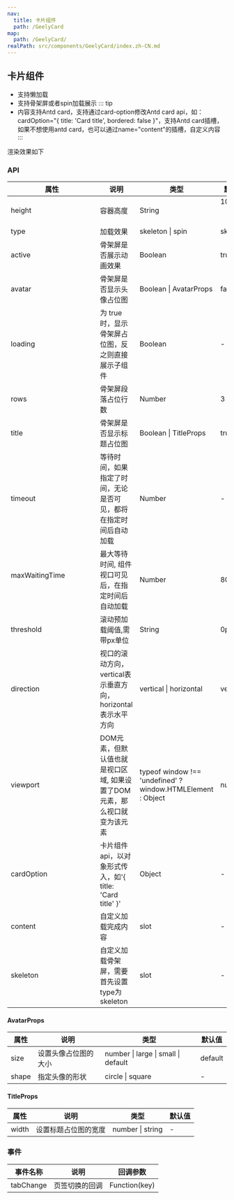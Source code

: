 ```yaml
---
nav:
  title: 卡片组件
  path: /GeelyCard
map:
  path: /GeelyCard/
realPath: src/components/GeelyCard/index.zh-CN.md
---
```


## 卡片组件


* 支持懒加载
* 支持骨架屏或者spin加载展示
::: tip
* 内容支持Antd card，支持通过card-option修改Antd card api，如：cardOption="{ title: 'Card title',  bordered: false }"，支持Antd card插槽，如果不想使用antd card，也可以通过name="content"的插槽，自定义内容
:::

渲染效果如下

<demo src="./demo/GeelyCard.vue"
  title="Demo 演示"
  desc="GeelyCard 渲染示例">
</demo>

### API

| 属性 | 说明 | 类型 | 默认值 |
| ---  | --- | --- | --- |
| height | 容器高度 | String | 100px &nbsp;&nbsp;&nbsp;&nbsp;&nbsp;&nbsp;&nbsp;&nbsp;&nbsp;&nbsp;&nbsp;&nbsp;&nbsp;&nbsp;&nbsp; &nbsp;&nbsp;&nbsp;&nbsp;&nbsp;&nbsp;&nbsp;&nbsp;&nbsp;&nbsp;&nbsp;&nbsp;&nbsp;&nbsp;&nbsp; |
| type | 加载效果 | skeleton \| spin | skeleton  |
| active | 骨架屏是否展示动画效果 | Boolean | true |
| avatar | 骨架屏是否显示头像占位图 | Boolean \| AvatarProps | false |
| loading | 为 true 时，显示骨架屏占位图，反之则直接展示子组件 | Boolean  | - |
| rows | 骨架屏段落占位行数 | Number | 3|
| title | 骨架屏是否显示标题占位图 | Boolean \| TitleProps | true |
| timeout | 等待时间，如果指定了时间，无论是否可见，都将在指定时间后自动加载 | Number | - |
| maxWaitingTime &nbsp;&nbsp;&nbsp;&nbsp;&nbsp;&nbsp;&nbsp;&nbsp;&nbsp;&nbsp;&nbsp;&nbsp;&nbsp;&nbsp;&nbsp;&nbsp;&nbsp;&nbsp;&nbsp;&nbsp;&nbsp;&nbsp;&nbsp;&nbsp;&nbsp;&nbsp;&nbsp;&nbsp;&nbsp;&nbsp;&nbsp;&nbsp;&nbsp;&nbsp;&nbsp;&nbsp;&nbsp;&nbsp;&nbsp;&nbsp;&nbsp;&nbsp;&nbsp;&nbsp; | 最大等待时间, 组件视口可见后，在指定时间后自动加载 | Number | 80 |
| threshold | 滚动预加载阈值,需带px单位 | String | 0px
| direction | 视口的滚动方向，vertical表示垂直方向，horizontal表示水平方向 | vertical \| horizontal | vertical  |
| viewport | DOM元素，但默认值也就是视口区域, 如果设置了DOM元素，那么视口就变为该元素 |  typeof window !== 'undefined' ? window.HTMLElement : Object | null |
| cardOption | 卡片组件api，以对象形式传入，如'{ title: 'Card title' }' | Object | - |
| content | 自定义加载完成内容 | slot | - |
| skeleton | 自定义加载骨架屏，需要首先设置type为skeleton | slot | - |


#### AvatarProps

| 属性 | 说明 | 类型 | 默认值 |
| ---  | --- | --- | --- |
| size | 设置头像占位图的大小 | number \| large \| small \| default | default |
| shape | 指定头像的形状 | circle \| square | - |

#### TitleProps
| 属性 | 说明 | 类型 | 默认值 |
| ---  | --- | --- | --- |
| width | 设置标题占位图的宽度 | number \| string | - |

### 事件
| 事件名称 | 说明 | 回调参数 |
| ---  | --- | --- |
| tabChange | 页签切换的回调 | Function(key) |


